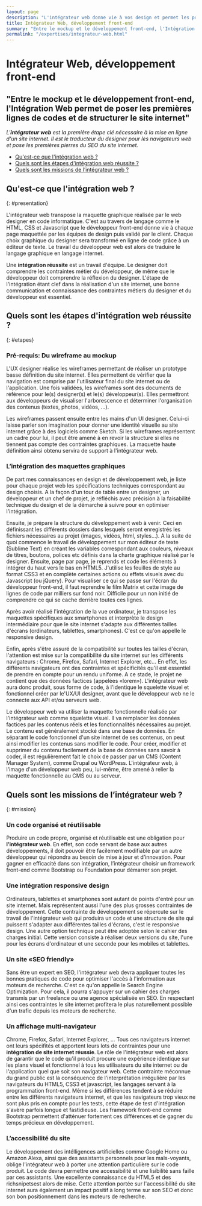 ```yaml
---
layout: page
description: "L'intégrateur web donne vie à vos design et permet les premières intérations sur la toile en quelques lignes de code."
title: Intégrateur Web, développement front-end
summary: "Entre le mockup et le développement front-end, l'Intégration Web permet de poser les premières lignes de codes et de structurer le site internet"
permalink: "/expertises/integrateur-web.html"
---
```


# Intégrateur Web, développement front-end

## "Entre le mockup et le développement front-end, l'Intégration Web permet de poser les premières lignes de codes et de structurer le site internet"

_L'**intégrateur web** est la première étape clé nécessaire à la mise en ligne d'un site internet. Il est le traducteur du designer pour les navigateurs web et pose les premières pierres du SEO du site internet._

- [Qu'est-ce que l'intégration web ?](#presentation)
- [Quels sont les étapes d'intégration web réussite ?](#etapes)
- [Quels sont les missions de l’intégrateur web ?](#mission)

## Qu'est-ce que l'intégration web ?

{: #presentation}

L'intégrateur web transpose la maquette graphique réalisée par le web designer en code informatique. C'est au travers de langage comme le HTML, CSS et Javascript que le développeur front-end donne vie à chaque page maquettée par les équipes de design puis validé par le client. Chaque choix graphique du designer sera transformé en ligne de code grâce à un éditeur de texte. Le travail du développeur web est alors de traduire le langage graphique en langage internet.

Une **intégration réussite** est un travail d'équipe. Le designer doit comprendre les contraintes métier du développeur, de même que le développeur doit comprendre la réflexion du designer. L'étape de l'intégration étant clef dans la réalisation d'un site internet, une bonne communication et connaissance des contraintes métiers du designer et du développeur est essentiel.

## Quels sont les étapes d'intégration web réussite ?

{: #etapes}

### Pré-requis: Du wireframe au mockup

L'UX designer réalise les wireframes permettant de réaliser un prototype basse définition du site internet. Elles permettent de vérifier que la navigation est comprise par l'utilisateur final du site internet ou de l'application. Une fois validées, les wireframes sont des documents de référence pour le(s) designer(s) et le(s) développeur(s). Elles permettront aux développeurs de visualiser l'arborescence et déterminer l'organisation des contenus (textes, photos, vidéos, …).

Les wireframes passent ensuite entre les mains d'un UI designer. Celui-ci laisse parler son imagination pour donner une identité visuelle au site internet grâce à des logiciels comme Sketch. Si les wireframes représentent un cadre pour lui, il peut être amené à en revoir la structure si elles ne tiennent pas compte des contraintes graphiques. La maquette haute définition ainsi obtenu servira de support à l'intégrateur web.

### L’intégration des maquettes graphiques

De part mes connaissances en design et de développement web, je liste pour chaque projet web les spécifications techniques correspondant au design choisis. A la façon d'un tour de table entre un designer, un développeur et un chef de projet, je réfléchis avec précision à la faisabilité technique du design et de la démarche à suivre pour en optimiser l'intégration.

Ensuite, je prépare la structure du développement web à venir. Ceci en définissant les différents dossiers dans lesquels seront enregistrés les fichiers nécessaires au projet (images, vidéos, html, styles...). A la suite de quoi commence le travail de développement sur mon éditeur de texte (Sublime Text) en créant les variables correspondant aux couleurs, niveaux de titres, boutons, polices etc définis dans la charte graphique réalisé par le designer. Ensuite, page par page, je reprends et code les éléments à intégrer du haut vers le bas en HTML5. J'utilise les feuilles de style au format CSS3 et en complète certaines actions ou effets visuels avec du Javascript (ou jQuery). Pour visualiser ce qui se passe sur l'écran du développeur front-end, il faut reprendre le film Matrix et cette image de lignes de code par milliers sur fond noir. Difficile pour un non initié de comprendre ce qui se cache derrière toutes ces lignes.

Après avoir réalisé l'intégration de la vue ordinateur, je transpose les maquettes spécifiques aux smartphones et interprète le design intermédiaire pour que le site internet s'adapte aux différentes tailles d'écrans (ordinateurs, tablettes, smartphones). C'est ce qu'on appelle le responsive design.

Enfin, après s'être assuré de la compatibilité sur toutes les tailles d'écran, l'attention est mise sur la compatibilité du site internet sur les différents navigateurs : Chrome, Firefox, Safari, Internet Explorer, etc... En effet, les différents navigateurs ont des contraintes et spécificités qu'il est essentiel de prendre en compte pour un rendu uniforme. A ce stade, le projet ne contient que des données factices (appelées «lorem»). L'intégrateur web aura donc produit, sous forme de code, à l'identique le squelette visuel et fonctionnel créer par le'UX/UI designer, avant que le développeur web ne le connecte aux API et/ou serveurs web.

Le développeur web va utiliser la maquette fonctionnelle réalisée par l'intégrateur web comme squelette visuel. Il va remplacer les données factices par les contenus réels et les fonctionnalités nécessaires au projet. Le contenu est généralement stocké dans une base de données. En séparant le code fonctionnel d'un site internet de ses contenus, on peut ainsi modifier les contenus sans modifier le code. Pour créer, modifier et supprimer du contenu facilement de la base de données sans savoir à coder, il est régulièrement fait le choix de passer par un CMS (Content Manager System), comme Drupal ou WordPress. L'intégrateur web, à l'image d'un développeur web peu, lui-même, être amené à relier la maquette fonctionnelle au CMS ou au serveur.

## Quels sont les missions de l’intégrateur web ?

{: #mission}

### Un code organisé et réutilisable

Produire un code propre, organisé et réutilisable est une obligation pour **l’intégrateur web**. En effet, son code servant de base aux autres développements, il doit pouvoir être facilement modifiable par un autre développeur qui répondra au besoin de mise à jour et d’innovation. Pour gagner en efficacité dans son intégration, l’intégrateur choisir un framework front-end comme Bootstrap ou Foundation pour démarrer son projet.

### Une intégration responsive design

Ordinateurs, tablettes et smartphones sont autant de points d'entré pour un site internet. Mais représentent aussi l'une des plus grosses contraintes de développement. Cette contrainte de développement se répercute sur le travail de l'intégrateur web qui produira un code et une structure de site qui puissent s'adapter aux différentes tailles d'écrans, c'est le responsive design. Une autre option technique peut être adoptée selon le cahier des charges initial. Cette version consiste à réaliser deux versions du site, l'une pour les écrans d'ordinateur et une seconde pour les mobiles et tablettes.

### Un site «SEO friendly»

Sans être un expert en SEO, l'intégrateur web devra appliquer toutes les bonnes pratiques de code pour optimiser l'accès à l'information aux moteurs de recherche. C'est ce qu'on appelle le Search Engine Optimization. Pour cela, il pourra s'appuyer sur un cahier des charges transmis par un freelance ou une agence spécialisée en SEO. En respectant ainsi ces contraintes le site internet profitera le plus naturellement possible d'un trafic depuis les moteurs de recherche.

### Un affichage multi-navigateur

Chrome, Firefox, Safari, Internet Explorer, ... Tous ces navigateurs internet ont leurs spécifités et apportent leurs lots de contraintes pour une **intégration de site internet réussie**. Le rôle de l'intégrateur web est alors de garantir que le code qu'il produit procure une expérience identique sur les plans visuel et fonctionnel à tous les utilisateurs du site internet ou de l'application quel que soit son navigateur web. Cette contrainte méconnue du grand public est la conséquence de l'interprétation irrégulière par les navigateurs du HTML5, CSS3 et javascript, les langages servant à la programmation front-end. Même si les différences tendent à se réduire entre les différents navigateurs internet, et que les navigateurs trop vieux ne sont plus pris en compte pour les tests, cette étape de test d'intégration s'avère parfois longue et fastidieuse. Les framework front-end comme Bootstrap permettent d'atténuer fortement ces différences et de gagner du temps précieux en développement.

### L’accessibilité du site

Le développement des intélligences artificielles comme Google Home ou Amazon Alexa, ainsi que des assistants personnels pour les mals-voyants, oblige l'intégrateur web à porter une attention particulière sur le code produit. Le code devra permettre une accessibilité et une lisibilité sans faille par ces assistants. Une excellente connaissance du HTML5 et des richsnipetsest alors de mise. Cette attention portée sur l'accessibilité du site internet aura également un impact positif à long terme sur son SEO et donc son bon positionnement dans les moteurs de recherche.
